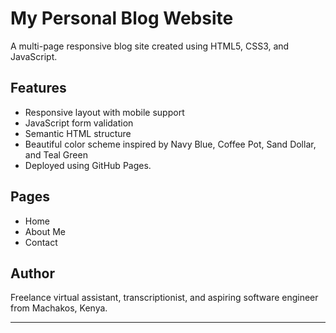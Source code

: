 # My Personal Blog Website

A multi-page responsive blog site created using HTML5, CSS3, and JavaScript.

## Features
- Responsive layout with mobile support
- JavaScript form validation
- Semantic HTML structure
- Beautiful color scheme inspired by Navy Blue, Coffee Pot, Sand Dollar, and Teal Green
- Deployed using GitHub Pages.

## Pages
- Home
- About Me
- Contact

## Author
Freelance virtual assistant, transcriptionist, and aspiring software engineer from Machakos, Kenya.

---
